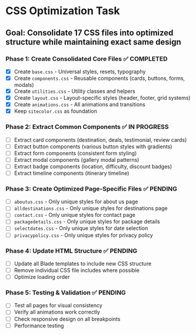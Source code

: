 # CSS Optimization Task

## Goal: Consolidate 17 CSS files into optimized structure while maintaining exact same design

### Phase 1: Create Consolidated Core Files ✅ COMPLETED
- [x] Create `base.css` - Universal styles, resets, typography
- [x] Create `components.css` - Reusable components (cards, buttons, forms, modals)
- [x] Create `utilities.css` - Utility classes and helpers
- [x] Create `layout.css` - Layout-specific styles (header, footer, grid systems)
- [x] Create `animations.css` - All animations and transitions
- [x] Keep `sitecolor.css` as foundation

### Phase 2: Extract Common Components ✅ IN PROGRESS
- [ ] Extract card components (destination, deals, testimonial, review cards)
- [ ] Extract button components (various button styles with gradients)
- [ ] Extract form components (consistent form styling)
- [ ] Extract modal components (gallery modal patterns)
- [ ] Extract badge components (location, difficulty, discount badges)
- [ ] Extract timeline components (itinerary timeline)

### Phase 3: Create Optimized Page-Specific Files ✅ PENDING
- [ ] `aboutus.css` - Only unique styles for about us page
- [ ] `alldestinations.css` - Only unique styles for destinations page
- [ ] `contact.css` - Only unique styles for contact page
- [ ] `packagedetails.css` - Only unique styles for package details
- [ ] `selectdates.css` - Only unique styles for date selection
- [ ] `privacypolicy.css` - Only unique styles for privacy policy

### Phase 4: Update HTML Structure ✅ PENDING
- [ ] Update all Blade templates to include new CSS structure
- [ ] Remove individual CSS file includes where possible
- [ ] Optimize loading order

### Phase 5: Testing & Validation ✅ PENDING
- [ ] Test all pages for visual consistency
- [ ] Verify all animations work correctly
- [ ] Check responsive design on all breakpoints
- [ ] Performance testing
